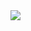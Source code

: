 <img src="https://image.freepik.com/free-vector/graphic-design-geometric-wallpaper_52683-34399.jpg">
